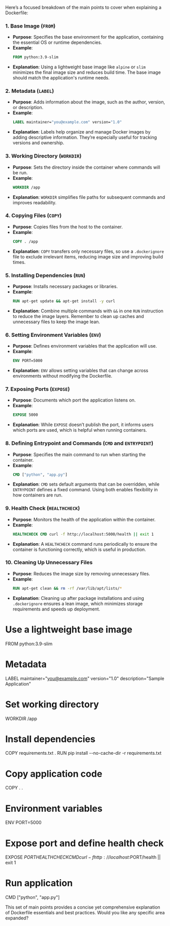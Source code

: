 Here’s a focused breakdown of the main points to cover when explaining a Dockerfile:

### 1. **Base Image (`FROM`)**
   - **Purpose**: Specifies the base environment for the application, containing the essential OS or runtime dependencies.
   - **Example**:
     ```Dockerfile
     FROM python:3.9-slim
     ```
   - **Explanation**: Using a lightweight base image like `alpine` or `slim` minimizes the final image size and reduces build time. The base image should match the application's runtime needs.

### 2. **Metadata (`LABEL`)**
   - **Purpose**: Adds information about the image, such as the author, version, or description.
   - **Example**:
     ```Dockerfile
     LABEL maintainer="you@example.com" version="1.0"
     ```
   - **Explanation**: Labels help organize and manage Docker images by adding descriptive information. They’re especially useful for tracking versions and ownership.

### 3. **Working Directory (`WORKDIR`)**
   - **Purpose**: Sets the directory inside the container where commands will be run.
   - **Example**:
     ```Dockerfile
     WORKDIR /app
     ```
   - **Explanation**: `WORKDIR` simplifies file paths for subsequent commands and improves readability.

### 4. **Copying Files (`COPY`)**
   - **Purpose**: Copies files from the host to the container.
   - **Example**:
     ```Dockerfile
     COPY . /app
     ```
   - **Explanation**: `COPY` transfers only necessary files, so use a `.dockerignore` file to exclude irrelevant items, reducing image size and improving build times.

### 5. **Installing Dependencies (`RUN`)**
   - **Purpose**: Installs necessary packages or libraries.
   - **Example**:
     ```Dockerfile
     RUN apt-get update && apt-get install -y curl
     ```
   - **Explanation**: Combine multiple commands with `&&` in one `RUN` instruction to reduce the image layers. Remember to clean up caches and unnecessary files to keep the image lean.

### 6. **Setting Environment Variables (`ENV`)**
   - **Purpose**: Defines environment variables that the application will use.
   - **Example**:
     ```Dockerfile
     ENV PORT=5000
     ```
   - **Explanation**: `ENV` allows setting variables that can change across environments without modifying the Dockerfile.

### 7. **Exposing Ports (`EXPOSE`)**
   - **Purpose**: Documents which port the application listens on.
   - **Example**:
     ```Dockerfile
     EXPOSE 5000
     ```
   - **Explanation**: While `EXPOSE` doesn’t publish the port, it informs users which ports are used, which is helpful when running containers.

### 8. **Defining Entrypoint and Commands (`CMD` and `ENTRYPOINT`)**
   - **Purpose**: Specifies the main command to run when starting the container.
   - **Example**:
     ```Dockerfile
     CMD ["python", "app.py"]
     ```
   - **Explanation**: `CMD` sets default arguments that can be overridden, while `ENTRYPOINT` defines a fixed command. Using both enables flexibility in how containers are run.

### 9. **Health Check (`HEALTHCHECK`)**
   - **Purpose**: Monitors the health of the application within the container.
   - **Example**:
     ```Dockerfile
     HEALTHCHECK CMD curl -f http://localhost:5000/health || exit 1
     ```
   - **Explanation**: A `HEALTHCHECK` command runs periodically to ensure the container is functioning correctly, which is useful in production.

### 10. **Cleaning Up Unnecessary Files**
   - **Purpose**: Reduces the image size by removing unnecessary files.
   - **Example**:
     ```Dockerfile
     RUN apt-get clean && rm -rf /var/lib/apt/lists/*
     ```
   - **Explanation**: Cleaning up after package installations and using `.dockerignore` ensures a lean image, which minimizes storage requirements and speeds up deployment.


# Use a lightweight base image
FROM python:3.9-slim

# Metadata
LABEL maintainer="you@example.com" version="1.0" description="Sample Application"

# Set working directory
WORKDIR /app

# Install dependencies
COPY requirements.txt .
RUN pip install --no-cache-dir -r requirements.txt

# Copy application code
COPY . .

# Environment variables
ENV PORT=5000

# Expose port and define health check
EXPOSE $PORT
HEALTHCHECK CMD curl -f http://localhost:$PORT/health || exit 1

# Run application
CMD ["python", "app.py"]

This set of main points provides a concise yet comprehensive explanation of Dockerfile essentials and best practices. Would you like any specific area expanded?
